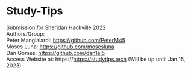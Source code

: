# Study-Tips

Submission for Sheridan Hackville 2022 <br />
Authors/Group: <br />
Peter Mangialardi: https://github.com/PeterM45 <br />
Moses Luna: https://github.com/mosesluna <br />
Dan Gomes: https://github.com/dan1el5 <br />
Access Website at: https://https://studytips.tech (Will be up until Jan 15, 2023)

